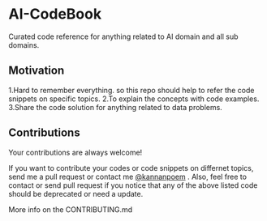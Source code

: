# AI-CodeBook
Curated code reference for anything related to AI domain and all sub domains.


## Motivation
1.Hard to remember everything. so this repo should help to refer the code snippets on specific topics.
2.To explain the concepts with code examples.
3.Share the code solution for anything related to data problems.

## Contributions
Your contributions are always welcome!

If you want to contribute your codes or code snippets on differnet topics, send me a pull request or contact me [@kannanpoem](https://twitter.com/kannanpoem) . Also, feel free to contact or send pull request  if you notice that any of the above listed code should be deprecated or need a update. 

More info on the CONTRIBUTING.md
